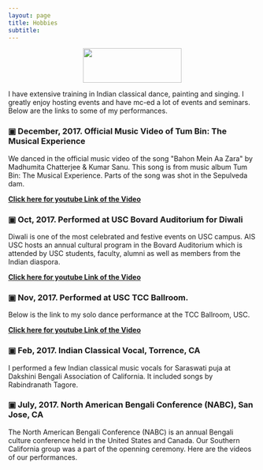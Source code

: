 ```yaml
---
layout: page
title: Hobbies
subtitle: 
---
```


<center>
<figure>
  <img src="https://rinimukherjee.github.io/img/dance-1.jpg"  height="70" width="200" >
</figure>
</center>

I have extensive training in Indian classical dance, painting and singing. I greatly enjoy hosting events and have mc-ed a lot of events and seminars. Below are the links to some of my performances.


### &#x25A3; December, 2017. Official Music Video of Tum Bin: The Musical Experience

We danced in the official music video of the song "Bahon Mein Aa Zara" by Madhumita Chatterjee & Kumar Sanu. This song is from music album Tum Bin: The Musical Experience. Parts of the song was shot in the Sepulveda dam. 

<a href="https://www.youtube.com/watch?v=bDBjPZix4eE"><b>Click here for youtube Link of the Video</b></a>

### &#x25A3; Oct, 2017. Performed at USC Bovard Auditorium for Diwali

Diwali is one of the most celebrated and festive events on USC campus. AIS USC hosts an annual cultural program in the Bovard Auditorium which is attended by USC students, faculty, alumni as well as members from the Indian diaspora. 

<a href="https://youtu.be/Y2kzaL4mLCw"><b>Click here for youtube Link of the Video</b></a>

### &#x25A3; Nov, 2017. Performed at USC TCC Ballroom.

Below is the link to my solo dance performance at the TCC Ballroom, USC.  

<a href="https://youtu.be/Bahj06-m96k"><b>Click here for youtube Link of the Video</b></a>

### &#x25A3; Feb, 2017. Indian Classical Vocal, Torrence, CA

I performed a few Indian classical music vocals for Saraswati puja at Dakshini Bengali Association of California. It included songs by Rabindranath Tagore.

### &#x25A3; July, 2017. North American Bengali Conference (NABC), San Jose, CA

The North American Bengali Conference (NABC) is an annual Bengali culture conference held in the United States and Canada. Our Southern California group was a part of the openning ceremony. Here are the videos of our performances. 


